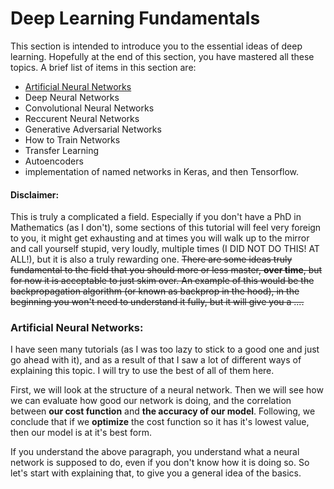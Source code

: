 # Deep Learning Fundamentals

This section is intended to introduce you to the essential ideas of deep learning. Hopefully at the end of this section, you have mastered all these topics. A brief list of items in this section are:

- [Artificial Neural Networks](#artificial-neural-networks)
- Deep Neural Networks
- Convolutional Neural Networks
- Reccurent Neural Networks
- Generative Adversarial Networks
- How to Train Networks
- Transfer Learning
- Autoencoders
- implementation of named networks in Keras, and then Tensorflow.

#### Disclaimer:

This is truly a complicated a field. Especially if you don't have a PhD in Mathematics (as I don't), some sections of this tutorial will feel very foreign to you, it might get exhausting and at times you will walk up to the mirror and call yourself stupid, very loudly, multiple times (I DID NOT DO THIS! AT ALL!), but it is also a truly rewarding one. ~~There are some ideas truly fundamental to the field that you should more or less master, **over time**, but for now it is acceptable to just skim over. An example of this would be the backpropagation algorithm (or known as backprop in the hood), in the beginning you won't need to understand it fully, but it will give you a ....~~


### Artificial Neural Networks:

I have seen many tutorials (as I was too lazy to stick to a good one and just go ahead with it), and as a result of that I saw a lot of different ways of explaining this topic. I will try to use the best of all of them here. 

First, we will look at the structure of a neural network. Then we will see how we can evaluate how good our network is doing, and the correlation between **our cost function** and **the accuracy of our model**. Following, we conclude that if we **optimize** the cost function so it has it's lowest value, then our model is at it's best form. 

If you understand the above paragraph, you understand what a neural network is supposed to do, even if you don't know how it is doing so. So let's start with explaining that, to give you a general idea of the basics.
